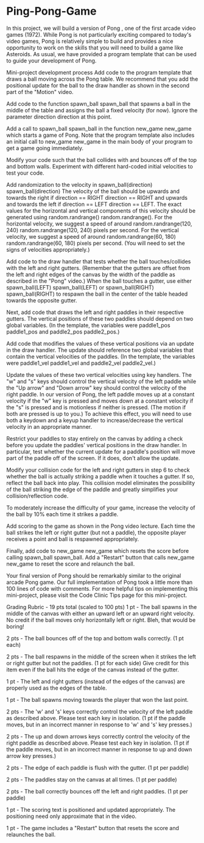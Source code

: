 # Ping-Pong-Game

In this project, we will build a version of 
Pong
, one of the first arcade video games (1972). While Pong is not particularly exciting compared to today's video games, Pong is relatively simple to build and provides a nice opportunity to work on the skills that you will need to build a game like Asteroids. As usual, we have provided a 
program template
 that can be used to guide your development of Pong.

Mini-project development process
Add code to the program template that draws a ball moving across the Pong table. We recommend that you add the positional update for the ball to the draw handler as shown in the second part of the "Motion" video.

Add code to the function 
spawn_ball
spawn_ball that spawns a ball in the middle of the table and assigns the ball a fixed velocity (for now). Ignore the parameter 
direction
direction at this point.

Add a call to 
spawn_ball
spawn_ball in the function 
new_game
new_game which starts a game of Pong. Note that the program template also includes an initial call to 
new_game
new_game in the main body of your program to get a game going immediately.

Modify your code such that the ball collides with and bounces off of the top and bottom walls. Experiment with different hard-coded initial velocities to test your code.

Add randomization to the velocity in 
spawn_ball(direction)
spawn_ball(direction) The velocity of the ball should be upwards and towards the right if 
direction == RIGHT
direction == RIGHT and upwards and towards the left if 
direction == LEFT
direction == LEFT. The exact values for the horizontal and vertical components of this velocity should be generated using 
random.randrange()
random.randrange(). For the horizontal velocity, we suggest a speed of around 
random.randrange(120, 240)
random.randrange(120, 240) pixels per second. For the vertical velocity, we suggest a speed of around 
random.randrange(60, 180)
random.randrange(60, 180) pixels per second. (You will need to set the signs of velocities appropriately.)

Add code to the draw handler that tests whether the ball touches/collides with the left and right gutters. (Remember that the gutters are offset from the left and right edges of the canvas by the width of the paddle as described in the "Pong" video.) When the ball touches a gutter, use either 
spawn_ball(LEFT)
spawn_ball(LEFT) or 
spawn_ball(RIGHT)
spawn_ball(RIGHT) to respawn the ball in the center of the table headed towards the opposite gutter.

Next, add code that draws the left and right paddles in their respective gutters. The vertical positions of these two paddles should depend on two global variables. (In the template, the variables were 
paddle1_pos
paddle1_pos and 
paddle2_pos
paddle2_pos.)

Add code that modifies the values of these vertical positions via an update in the draw handler.  The update should reference two global variables that contain the vertical velocities of the paddles. (In the template, the variables were 
paddle1_vel
paddle1_vel and 
paddle2_vel
paddle2_vel.)

Update the values of these two vertical velocities using key handlers. The "w" and "s" keys should control the vertical velocity of the left paddle while the "Up arrow" and "Down arrow" key should control the velocity of the right paddle. In our version of Pong, the left paddle moves up at a constant velocity if the "w" key is pressed and moves down at a constant velocity if the "s" is pressed and is motionless if neither is pressed. (The motion if both are pressed is up to you.) To achieve this effect, you will need to use both a keydown and a keyup handler to increase/decrease the vertical velocity in an appropriate manner.

Restrict your paddles to stay entirely on the canvas by adding a check before you update the paddles' vertical positions in the draw handler. In particular, test whether the current update for a paddle's position will move part of the paddle off of the screen. If it does, don't allow the update.

Modify your collision code for the left and right gutters in step 6 to check whether the ball is actually striking a paddle when it touches a gutter. If so, reflect the ball back into play. This collision model eliminates the possibility of the ball striking the edge of the paddle and greatly simplifies your collision/reflection code.

To moderately increase the difficulty of your game, increase the velocity of the ball by 10% each time it strikes a paddle.

Add scoring to the game as shown in the Pong video lecture. Each time the ball strikes the left or right gutter (but not a paddle), the opposite player receives a point and ball is respawned appropriately.

Finally, add code to 
new_game
new_game which resets the score before calling 
spawn_ball
spawn_ball. Add a "Restart" button that calls 
new_game
new_game to reset the score and relaunch the ball.

Your final version of Pong should be remarkably similar to the original arcade Pong game. Our full implementation of Pong took a little more than 100 lines of code with comments. For more helpful tips on implementing this mini-project, please visit the Code Clinic Tips page for this mini-project.

Grading Rubric - 19 pts total (scaled to 100 pts)
1 pt - The ball spawns in the middle of the canvas with either an upward left or an upward right velocity. No credit if the ball moves only horizontally left or right. Bleh, that would be boring!

2 pts - The ball bounces off of the top and bottom walls correctly. (1 pt each)

2 pts - The ball respawns in the middle of the screen when it strikes the left or right gutter but not the paddles. (1 pt for each side) Give credit for this item even if the ball hits the edge of the canvas instead of the gutter.

1 pt - The left and right gutters (instead of the edges of the canvas) are properly used as the edges of the table.

1 pt - The ball spawns moving towards the player that won the last point.

2 pts - The 'w' and 's' keys correctly control the velocity of the left paddle as described above. Please test each key in isolation. (1 pt if the paddle moves, but in an incorrect manner in response to 'w' and 's' key presses.)

2 pts - The up and down arrows keys correctly control the velocity of the right paddle as described above. Please test each key in isolation. (1 pt if the paddle moves, but in an incorrect manner in response to up and down arrow key presses.)

2 pts - The edge of each paddle is flush with the gutter. (1 pt per paddle)

2 pts - The paddles stay on the canvas at all times. (1 pt per paddle)

2 pts - The ball correctly bounces off the left and right paddles. (1 pt per paddle)

1 pt - The scoring text is positioned and updated appropriately. The positioning need only approximate that in the video.

1 pt - The game includes a "Restart" button that resets the score and relaunches the ball.
